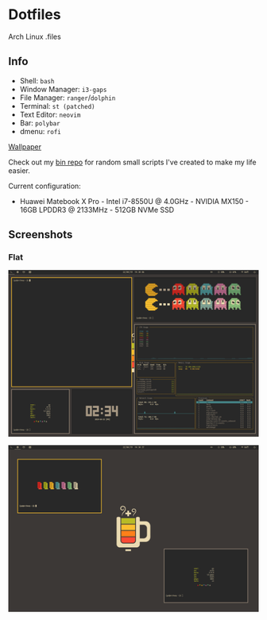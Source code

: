 # Dotfiles
Arch Linux .files

## Info

* Shell: `bash`
* Window Manager: `i3-gaps`
* File Manager: `ranger`/`dolphin`
* Terminal: `st (patched)`
* Text Editor: `neovim`
* Bar: `polybar`
* dmenu: `rofi`

[Wallpaper](http://i.imgur.com/PJbX0MG.png)

Check out my [bin repo](https://github.com/grahamsider/bin) for random small scripts I've created to make my life easier.

Current configuration:

* Huawei Matebook X Pro - Intel i7-8550U @ 4.0GHz - NVIDIA MX150 - 16GB LPDDR3 @ 2133MHz - 512GB NVMe SSD

## Screenshots

### Flat

![Flat](./scrots/flat_tiling.png "Flat - gruvbox")

![Flat](./scrots/flat_simple.png "Tidy")

